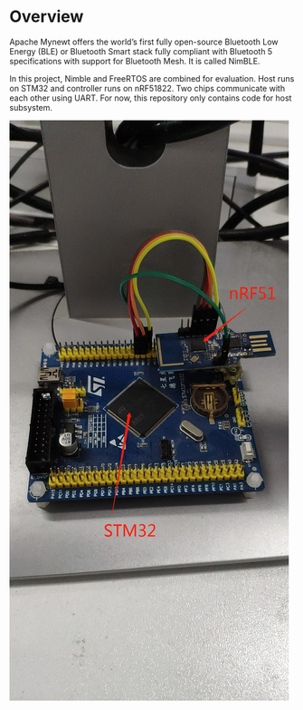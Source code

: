 # Overview
Apache Mynewt offers the world’s first fully open-source Bluetooth Low Energy (BLE) or Bluetooth Smart stack fully compliant with Bluetooth 5 specifications with support for Bluetooth Mesh. It is called NimBLE.

In this project, Nimble and FreeRTOS are combined for evaluation. Host runs on STM32 and controller runs on nRF51822. Two chips communicate with each other using UART. For now, this repository only contains code for host subsystem.

![avatar](./develop_board.png)